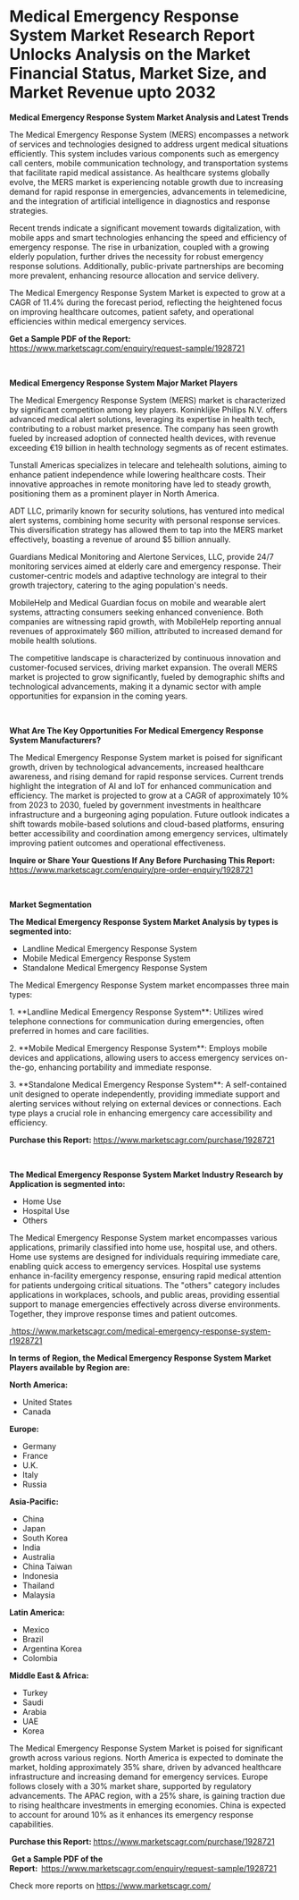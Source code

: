 <p><h1>Medical Emergency Response System Market Research Report Unlocks Analysis on the Market Financial Status, Market Size, and Market Revenue upto 2032</h1></p><p><strong>Medical Emergency Response System Market Analysis and Latest Trends</strong></p>
<p><p>The Medical Emergency Response System (MERS) encompasses a network of services and technologies designed to address urgent medical situations efficiently. This system includes various components such as emergency call centers, mobile communication technology, and transportation systems that facilitate rapid medical assistance. As healthcare systems globally evolve, the MERS market is experiencing notable growth due to increasing demand for rapid response in emergencies, advancements in telemedicine, and the integration of artificial intelligence in diagnostics and response strategies.</p><p>Recent trends indicate a significant movement towards digitalization, with mobile apps and smart technologies enhancing the speed and efficiency of emergency response. The rise in urbanization, coupled with a growing elderly population, further drives the necessity for robust emergency response solutions. Additionally, public-private partnerships are becoming more prevalent, enhancing resource allocation and service delivery. </p><p>The Medical Emergency Response System Market is expected to grow at a CAGR of 11.4% during the forecast period, reflecting the heightened focus on improving healthcare outcomes, patient safety, and operational efficiencies within medical emergency services.</p></p>
<p><strong>Get a Sample PDF of the Report:&nbsp;</strong> <a href="https://www.marketscagr.com/enquiry/request-sample/1928721?utm_campaign=1835&utm_medium=2&utm_source=Github&utm_content=ia&utm_term=23022025&utm_id=medical-emergency-response-system">https://www.marketscagr.com/enquiry/request-sample/1928721</a></p>
<p>&nbsp;</p>
<p><strong>Medical Emergency Response System Major Market Players</strong></p>
<p><p>The Medical Emergency Response System (MERS) market is characterized by significant competition among key players. Koninklijke Philips N.V. offers advanced medical alert solutions, leveraging its expertise in health tech, contributing to a robust market presence. The company has seen growth fueled by increased adoption of connected health devices, with revenue exceeding €19 billion in health technology segments as of recent estimates.</p><p>Tunstall Americas specializes in telecare and telehealth solutions, aiming to enhance patient independence while lowering healthcare costs. Their innovative approaches in remote monitoring have led to steady growth, positioning them as a prominent player in North America.</p><p>ADT LLC, primarily known for security solutions, has ventured into medical alert systems, combining home security with personal response services. This diversification strategy has allowed them to tap into the MERS market effectively, boasting a revenue of around $5 billion annually.</p><p>Guardians Medical Monitoring and Alertone Services, LLC, provide 24/7 monitoring services aimed at elderly care and emergency response. Their customer-centric models and adaptive technology are integral to their growth trajectory, catering to the aging population's needs.</p><p>MobileHelp and Medical Guardian focus on mobile and wearable alert systems, attracting consumers seeking enhanced convenience. Both companies are witnessing rapid growth, with MobileHelp reporting annual revenues of approximately $60 million, attributed to increased demand for mobile health solutions.</p><p>The competitive landscape is characterized by continuous innovation and customer-focused services, driving market expansion. The overall MERS market is projected to grow significantly, fueled by demographic shifts and technological advancements, making it a dynamic sector with ample opportunities for expansion in the coming years.</p></p>
<p>&nbsp;</p>
<p><strong>What Are The Key Opportunities For Medical Emergency Response System Manufacturers?</strong></p>
<p><p>The Medical Emergency Response System market is poised for significant growth, driven by technological advancements, increased healthcare awareness, and rising demand for rapid response services. Current trends highlight the integration of AI and IoT for enhanced communication and efficiency. The market is projected to grow at a CAGR of approximately 10% from 2023 to 2030, fueled by government investments in healthcare infrastructure and a burgeoning aging population. Future outlook indicates a shift towards mobile-based solutions and cloud-based platforms, ensuring better accessibility and coordination among emergency services, ultimately improving patient outcomes and operational effectiveness.</p></p>
<p><strong>Inquire or Share Your Questions If Any Before Purchasing This Report:</strong> <a href="https://www.marketscagr.com/enquiry/pre-order-enquiry/1928721?utm_campaign=1835&utm_medium=2&utm_source=Github&utm_content=ia&utm_term=23022025&utm_id=medical-emergency-response-system">https://www.marketscagr.com/enquiry/pre-order-enquiry/1928721</a></p>
<p>&nbsp;</p>
<p><strong>Market Segmentation</strong></p>
<p><strong>The Medical Emergency Response System Market Analysis by types is segmented into:</strong></p>
<p><ul><li>Landline Medical Emergency Response System</li><li>Mobile Medical Emergency Response System</li><li>Standalone Medical Emergency Response System</li></ul></p>
<p><p>The Medical Emergency Response System market encompasses three main types: </p><p>1. **Landline Medical Emergency Response System**: Utilizes wired telephone connections for communication during emergencies, often preferred in homes and care facilities.</p><p>2. **Mobile Medical Emergency Response System**: Employs mobile devices and applications, allowing users to access emergency services on-the-go, enhancing portability and immediate response.</p><p>3. **Standalone Medical Emergency Response System**: A self-contained unit designed to operate independently, providing immediate support and alerting services without relying on external devices or connections. Each type plays a crucial role in enhancing emergency care accessibility and efficiency.</p></p>
<p><strong>Purchase this Report:&nbsp;</strong><a href="https://www.marketscagr.com/purchase/1928721?utm_campaign=1835&utm_medium=2&utm_source=Github&utm_content=ia&utm_term=23022025&utm_id=medical-emergency-response-system">https://www.marketscagr.com/purchase/1928721</a></p>
<p>&nbsp;</p>
<p><strong>The Medical Emergency Response System Market Industry Research by Application is segmented into:</strong></p>
<p><ul><li>Home Use</li><li>Hospital Use</li><li>Others</li></ul></p>
<p><p>The Medical Emergency Response System market encompasses various applications, primarily classified into home use, hospital use, and others. Home use systems are designed for individuals requiring immediate care, enabling quick access to emergency services. Hospital use systems enhance in-facility emergency response, ensuring rapid medical attention for patients undergoing critical situations. The "others" category includes applications in workplaces, schools, and public areas, providing essential support to manage emergencies effectively across diverse environments. Together, they improve response times and patient outcomes.</p></p>
<p><a href="https://www.marketscagr.com/medical-emergency-response-system-r1928721?utm_campaign=1835&utm_medium=2&utm_source=Github&utm_content=ia&utm_term=23022025&utm_id=medical-emergency-response-system">&nbsp;https://www.marketscagr.com/medical-emergency-response-system-r1928721</a></p>
<p><strong>In terms of Region, the Medical Emergency Response System Market Players available by Region are:</strong></p>
<p>
    <p> <strong> North America: </strong>
        <ul>
            <li>United States</li>
            <li>Canada</li>
        </ul>
        </p> 
    <p> <strong> Europe: </strong>
        <ul>
            <li>Germany</li>
            <li>France</li>
            <li>U.K.</li>
            <li>Italy</li>
            <li>Russia</li>
        </ul>
        </p> 
    <p> <strong> Asia-Pacific: </strong>
        <ul>
            <li>China</li>
            <li>Japan</li>
            <li>South Korea</li>
            <li>India</li>
            <li>Australia</li>
            <li>China Taiwan</li>
            <li>Indonesia</li>
            <li>Thailand</li>
            <li>Malaysia</li>
        </ul>
        </p> 
    <p> <strong> Latin America: </strong>
        <ul>
            <li>Mexico</li>
            <li>Brazil</li>
            <li>Argentina Korea</li>
            <li>Colombia</li>
        </ul>
        </p> 
    <p> <strong> Middle East & Africa: </strong>
        <ul>
            <li>Turkey</li>
            <li>Saudi</li>
            <li>Arabia</li>
            <li>UAE</li>
            <li>Korea</li>
        </ul>
    </p>
    </p>
<p><p>The Medical Emergency Response System Market is poised for significant growth across various regions. North America is expected to dominate the market, holding approximately 35% share, driven by advanced healthcare infrastructure and increasing demand for emergency services. Europe follows closely with a 30% market share, supported by regulatory advancements. The APAC region, with a 25% share, is gaining traction due to rising healthcare investments in emerging economies. China is expected to account for around 10% as it enhances its emergency response capabilities.</p></p>
<p><strong>Purchase this Report: </strong><a href="https://www.marketscagr.com/purchase/1928721?utm_campaign=1835&utm_medium=2&utm_source=Github&utm_content=ia&utm_term=23022025&utm_id=medical-emergency-response-system">https://www.marketscagr.com/purchase/1928721</a></p>
<p>&nbsp;<strong>Get a Sample PDF of the Report:&nbsp;&nbsp;</strong><a href="https://www.marketscagr.com/enquiry/request-sample/1928721?utm_campaign=1835&utm_medium=2&utm_source=Github&utm_content=ia&utm_term=23022025&utm_id=medical-emergency-response-system">https://www.marketscagr.com/enquiry/request-sample/1928721</a></p>
<p><strong></strong></p>
<p>Check more reports on <a href="https://www.marketscagr.com/?utm_campaign=1835&utm_medium=2&utm_source=Github&utm_content=ia&utm_term=23022025&utm_id=medical-emergency-response-system">https://www.marketscagr.com/</a></p>